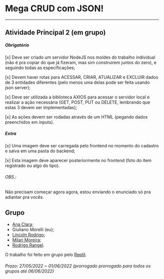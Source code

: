 # Mega CRUD com JSON!  

---  

## Atividade Principal 2 (em grupo)

##### Obrigatório  

[x] Deve ser criado um servidor NodeJS nos moldes do trabalho individual (não é pra copiar do que já fizeram, mas sim construirem juntos do zero), e seguindo todas as especificações;  

[x] Devem haver rotas para ACESSAR, CRIAR, ATUALIZAR e EXCLUIR dados de 3 entidades diferentes (pelo menos uma delas pode ser feita usando json server);  

[x] Deve ser utilizada a biblioteca AXIOS para acessar o servidor local e realizar a ação necessária (GET, POST, PUT ou DELETE, lembrando que estas 3 devem ser implementadas);  

[x] As ações devem ser rodadas através de um HTML (pegando dados preenchidos em inputs).  

##### Extra  

[x] Uma imagem deve ser carregada pelo frontend no momento do cadastro e salva em uma pasta do backend;  

[x] Esta imagem deve aparecer posteriormente no frontend (foto do item registrado ou algo do tipo).  

###### OBS.:

Não precisam começar agora agora, estou enviando o enunciado só pra adiantar pra vocês.

## Grupo  
- [Ana Clara](https://github.com/acbarbeta);  
- Giuliano Morelli (eu);  
- [Lincoln Rodrigo](https://github.com/LinkolnR);  
- [Milan Moreira](https://github.com/Milan-Cruz);  
- [Rodrigo Rangel](https://github.com/rodrigo-rngl).  

O trabalho foi feito em grupo pelo [Replit](https://replit.com/@Giunossauro/AtvPrincipal2).  

###### Prazo: 27/05/2022 ~ 01/06/2022 (prorrogado prorrogado para todos os grupos até 06/06/2022)  
